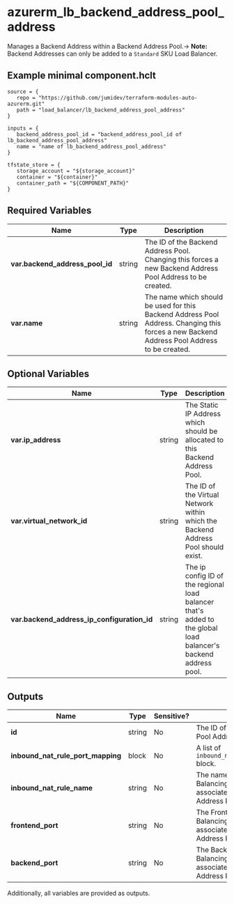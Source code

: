 # azurerm_lb_backend_address_pool_address

Manages a Backend Address within a Backend Address Pool.-> **Note:** Backend Addresses can only be added to a `Standard` SKU Load Balancer.

## Example minimal component.hclt

```hcl
source = {
   repo = "https://github.com/jumidev/terraform-modules-auto-azurerm.git" 
   path = "load_balancer/lb_backend_address_pool_address" 
}

inputs = {
   backend_address_pool_id = "backend_address_pool_id of lb_backend_address_pool_address" 
   name = "name of lb_backend_address_pool_address" 
}

tfstate_store = {
   storage_account = "${storage_account}" 
   container = "${container}" 
   container_path = "${COMPONENT_PATH}" 
}

```

## Required Variables

| Name | Type |  Description |
| ---- | --------- |  ----------- |
| **var.backend_address_pool_id** | string |  The ID of the Backend Address Pool. Changing this forces a new Backend Address Pool Address to be created. | 
| **var.name** | string |  The name which should be used for this Backend Address Pool Address. Changing this forces a new Backend Address Pool Address to be created. | 

## Optional Variables

| Name | Type |  Description |
| ---- | --------- |  ----------- |
| **var.ip_address** | string |  The Static IP Address which should be allocated to this Backend Address Pool. | 
| **var.virtual_network_id** | string |  The ID of the Virtual Network within which the Backend Address Pool should exist. | 
| **var.backend_address_ip_configuration_id** | string |  The ip config ID of the regional load balancer that's added to the global load balancer's backend address pool. | 



## Outputs

| Name | Type | Sensitive? | Description |
| ---- | ---- | --------- | --------- |
| **id** | string | No  | The ID of the Backend Address Pool Address. | 
| **inbound_nat_rule_port_mapping** | block | No  | A list of `inbound_nat_rule_port_mapping` block. | 
| **inbound_nat_rule_name** | string | No  | The name of the Load Balancing Inbound NAT Rules associated with this Backend Address Pool Address. | 
| **frontend_port** | string | No  | The Frontend Port of the Load Balancing Inbound NAT Rules associated with this Backend Address Pool Address. | 
| **backend_port** | string | No  | The Backend Port of the Load Balancing Inbound NAT Rules associated with this Backend Address Pool Address. | 

Additionally, all variables are provided as outputs.
